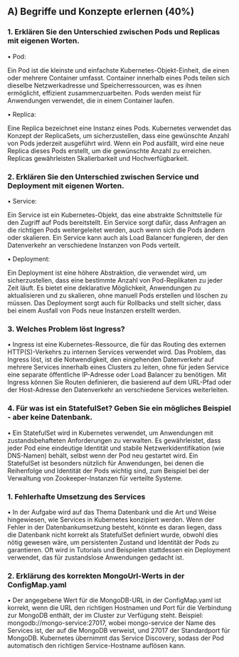 ## A) Begriffe und Konzepte erlernen (40%)

### 1. Erklären Sie den Unterschied zwischen Pods und Replicas mit eigenen Worten.

• Pod: 

Ein Pod ist die kleinste und einfachste Kubernetes-Objekt-Einheit, die einen oder mehrere Container umfasst. Container innerhalb eines Pods   teilen sich dieselbe Netzwerkadresse und Speicherressourcen, was es ihnen ermöglicht, effizient zusammenzuarbeiten. Pods werden meist für Anwendungen verwendet, die in einem Container laufen.

• Replica:

Eine Replica bezeichnet eine Instanz eines Pods. Kubernetes verwendet das Konzept der ReplicaSets, um sicherzustellen, dass eine gewünschte Anzahl von Pods jederzeit ausgeführt wird. Wenn ein Pod ausfällt, wird eine neue Replica dieses Pods erstellt, um die gewünschte Anzahl zu erreichen. Replicas gewährleisten Skalierbarkeit und Hochverfügbarkeit.

### 2. Erklären Sie den Unterschied zwischen Service und Deployment mit eigenen Worten.

• Service: 

Ein Service ist ein Kubernetes-Objekt, das eine abstrakte Schnittstelle für den Zugriff auf Pods bereitstellt. Ein Service sorgt dafür, dass Anfragen an die richtigen Pods weitergeleitet werden, auch wenn sich die Pods ändern oder skalieren. Ein Service kann auch als Load Balancer fungieren, der den Datenverkehr an verschiedene Instanzen von Pods verteilt.

• Deployment: 

Ein Deployment ist eine höhere Abstraktion, die verwendet wird, um sicherzustellen, dass eine bestimmte Anzahl von Pod-Replikaten zu jeder Zeit läuft. Es bietet eine deklarative Möglichkeit, Anwendungen zu aktualisieren und zu skalieren, ohne manuell Pods erstellen und löschen zu müssen. Das Deployment sorgt auch für Rollbacks und stellt sicher, dass bei einem Ausfall von Pods neue Instanzen erstellt werden.

### 3. Welches Problem löst Ingress?

• Ingress ist eine Kubernetes-Ressource, die für das Routing des externen HTTP(S)-Verkehrs zu internen Services verwendet wird. Das Problem, das Ingress löst, ist die Notwendigkeit, den eingehenden Datenverkehr auf mehrere Services innerhalb eines Clusters zu leiten, ohne für jeden Service eine separate öffentliche IP-Adresse oder Load Balancer zu benötigen. Mit Ingress können Sie Routen definieren, die basierend auf dem URL-Pfad oder der Host-Adresse den Datenverkehr an verschiedene Services weiterleiten.

### 4. Für was ist ein StatefulSet? Geben Sie ein mögliches Beispiel - aber keine Datenbank.

• Ein StatefulSet wird in Kubernetes verwendet, um Anwendungen mit zustandsbehafteten Anforderungen zu verwalten. Es gewährleistet, dass jeder Pod eine eindeutige Identität und stabile Netzwerkidentifikation (wie DNS-Namen) behält, selbst wenn der Pod neu gestartet wird. Ein StatefulSet ist besonders nützlich für Anwendungen, bei denen die Reihenfolge und Identität der Pods wichtig sind, zum Beispiel bei der Verwaltung von Zookeeper-Instanzen für verteilte Systeme.

### 1. Fehlerhafte Umsetzung des Services

• In der Aufgabe wird auf das Thema Datenbank und die Art und Weise hingewiesen, wie Services in Kubernetes konzipiert werden. Wenn der Fehler in der Datenbankumsetzung besteht, könnte es daran liegen, dass die Datenbank nicht korrekt als StatefulSet definiert wurde, obwohl dies nötig gewesen wäre, um persistenten Zustand und Identität der Pods zu garantieren. Oft wird in Tutorials und Beispielen stattdessen ein Deployment verwendet, das für zustandslose Anwendungen gedacht ist.

### 2. Erklärung des korrekten MongoUrl-Werts in der ConfigMap.yaml

• Der angegebene Wert für die MongoDB-URL in der ConfigMap.yaml ist korrekt, wenn die URL den richtigen Hostnamen und Port für die Verbindung zur MongoDB enthält, der im Cluster zur Verfügung steht. Beispiel: mongodb://mongo-service:27017, wobei mongo-service der Name des Services ist, der auf die MongoDB verweist, und 27017 der Standardport für MongoDB. Kubernetes übernimmt das Service Discovery, sodass der Pod automatisch den richtigen Service-Hostname auflösen kann.